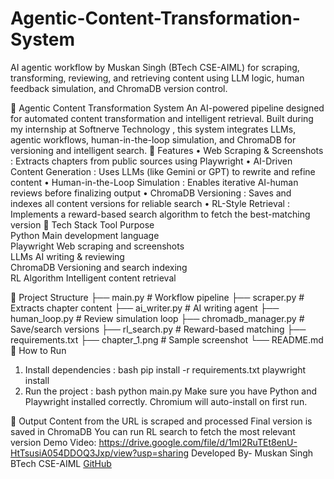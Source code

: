 # Agentic-Content-Transformation-System
AI agentic workflow by Muskan Singh (BTech CSE-AIML) for scraping, transforming, reviewing, and retrieving content using LLM logic, human feedback simulation, and ChromaDB version control.

	Agentic Content Transformation System
An AI-powered pipeline designed for automated content transformation and intelligent retrieval. Built during my internship at  Softnerve Technology , this system integrates LLMs, agentic workflows, human-in-the-loop simulation, and ChromaDB for versioning and intelligent search.
	Features
•	Web Scraping & Screenshots : Extracts chapters from public sources using Playwright
•	AI-Driven Content Generation : Uses LLMs (like Gemini or GPT) to rewrite and refine content
•	Human-in-the-Loop Simulation : Enables iterative AI-human reviews before finalizing    output
•	ChromaDB Versioning : Saves and indexes all content versions for reliable search
•	RL-Style Retrieval : Implements a reward-based search algorithm to fetch the best-matching version
	Tech Stack
   Tool                   Purpose                          
    Python             Main development language        
    Playwright         Web scraping and screenshots     
    LLMs               AI writing & reviewing           
    ChromaDB           Versioning and search indexing   
    RL Algorithm       Intelligent content retrieval    

	Project Structure
├── main.py                  # Workflow pipeline
├── scraper.py              # Extracts chapter content
├── ai_writer.py            # AI writing agent
├── human_loop.py           # Review simulation loop
├── chromadb_manager.py     # Save/search versions
├── rl_search.py            # Reward-based matching
├── requirements.txt
├── chapter_1.png           # Sample screenshot
└── README.md
	How to Run
1.  Install dependencies :
   bash
   pip install -r requirements.txt
   playwright install
2.  Run the project :
   bash
   python main.py
 Make sure you have Python and Playwright installed correctly. Chromium will auto-install on first run.

	Output
  Content from the URL is scraped and processed
  Final version is saved in ChromaDB
  You can run RL search to fetch the most relevant version
Demo Video: https://drive.google.com/file/d/1mI2RuTEt8enU-HtTsusiA054DDOQ3Jxp/view?usp=sharing
Developed By-
Muskan Singh 
BTech CSE-AIML
[GitHub](https://github.com/happiness-singh09)

